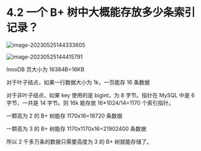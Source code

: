# 4.2 一个 B+ 树中大概能存放多少条索引记录？

![image-20230525144333605](https://csnotes.oss-cn-beijing.aliyuncs.com/photos/image-20230525144333605.png)

![image-20230525144415791](https://csnotes.oss-cn-beijing.aliyuncs.com/photos/image-20230525144415791.png)

InnoDB 页大小为 16384B=16KB

对于叶子结点，如果一行数据大小为 1k，一页能存 16 条数据

对于非叶子结点，如果 key 使用的是 bigint，为 8 字节。指针在 MySQL 中是 6 字节，一共是 14 字节。则 16k 能存放 16*1024/14=1170 个索引指针。

一颗高为 2 的 B+ 树能存 1170x16=18720 条数据

一颗高为 3 的 B+ 树能存 1170x1170x16=21902400 条数据

所以 2 千多万条的数据只需要高度为 3 的 B+ 树就能存储了。
